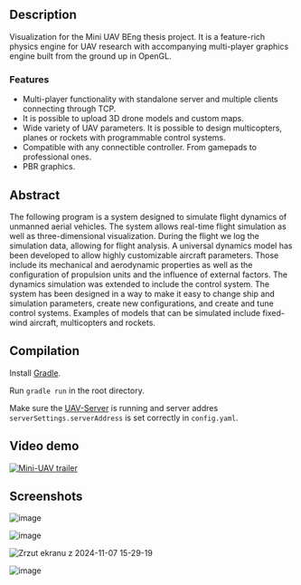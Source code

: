 ## Description

Visualization for the Mini UAV BEng thesis project. It is a feature-rich physics engine for UAV research with accompanying multi-player graphics engine built from the ground up in OpenGL.

### Features
 - Multi-player functionality with standalone server and multiple clients connecting through TCP.
 - It is possible to upload 3D drone models and custom maps.
 - Wide variety of UAV parameters. It is possible to design multicopters, planes or rockets with programmable control systems.
 - Compatible with any connectible controller. From gamepads to professional ones.
 - PBR graphics.

## Abstract

The following program is a system designed to simulate flight dynamics of unmanned aerial vehicles. The system allows real-time flight simulation as well
as three-dimensional visualization. During the flight we log the simulation data, allowing for
flight analysis. A universal dynamics model has been developed to allow highly customizable
aircraft parameters. Those include its mechanical and aerodynamic properties as well as the
configuration of propulsion units and the influence of external factors. The dynamics simulation
was extended to include the control system. The system has been designed in a way to make
it easy to change ship and simulation parameters, create new configurations, and create and
tune control systems. Examples of models that can be simulated include fixed-wind aircraft,
multicopters and rockets.

## Compilation

Install [Gradle](https://gradle.org/).

Run `gradle run` in the root directory.

Make sure the [UAV-Server](https://github.com/MiNI-UAV/UAV_server) is running and server addres `serverSettings.serverAddress` is set correctly in `config.yaml`.

## Video demo

[![Mini-UAV trailer](http://img.youtube.com/vi/NdrdWuIZauQ/0.jpg)](http://www.youtube.com/watch?v=NdrdWuIZauQ "Mini-UAV Trailer")

## Screenshots

![image](https://github.com/user-attachments/assets/08c8745c-2a1e-4562-a1f6-1546e6d9387e)

![image](https://github.com/user-attachments/assets/32f51cf0-3173-4e8e-8d9e-1c7c4fd2f669)

![Zrzut ekranu z 2024-11-07 15-29-19](https://github.com/user-attachments/assets/1a3fae11-0540-408c-8891-63ecb309e039)

![image](https://github.com/user-attachments/assets/a4289b3e-86d2-4570-b96f-476e973c979f)
